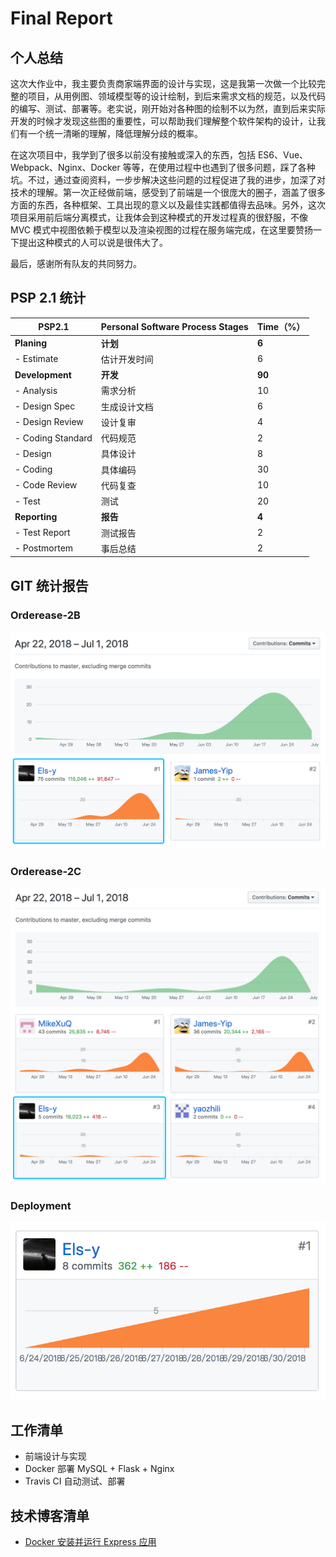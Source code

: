# Final Report

## 个人总结

这次大作业中，我主要负责商家端界面的设计与实现，这是我第一次做一个比较完整的项目，从用例图、领域模型等的设计绘制，到后来需求文档的规范，以及代码的编写、测试、部署等。老实说，刚开始对各种图的绘制不以为然，直到后来实际开发的时候才发现这些图的重要性，可以帮助我们理解整个软件架构的设计，让我们有一个统一清晰的理解，降低理解分歧的概率。

在这次项目中，我学到了很多以前没有接触或深入的东西，包括 ES6、Vue、Webpack、Nginx、Docker 等等，在使用过程中也遇到了很多问题，踩了各种坑。不过，通过查阅资料，一步步解决这些问题的过程促进了我的进步，加深了对技术的理解。第一次正经做前端，感受到了前端是一个很庞大的圈子，涵盖了很多方面的东西，各种框架、工具出现的意义以及最佳实践都值得去品味。另外，这次项目采用前后端分离模式，让我体会到这种模式的开发过程真的很舒服，不像 MVC 模式中视图依赖于模型以及渲染视图的过程在服务端完成，在这里要赞扬一下提出这种模式的人可以说是很伟大了。

最后，感谢所有队友的共同努力。

## PSP 2.1 统计

| PSP2.1 | Personal Software Process Stages | Time（%） |
| ------------ | ------------- | ------------- |
| **Planing**  | **计划**  | **6** |
| - Estimate |  估计开发时间  | 6 |
| **Development** |  **开发**  | **90** |
| - Analysis |  需求分析  | 10 |
| - Design Spec |  生成设计文档  | 6 |
| - Design Review |  设计复审  | 4 |
| - Coding Standard |  代码规范  | 2 |
| - Design |  具体设计  | 8 |
| - Coding |  具体编码  | 30 |
| - Code Review |  代码复查  | 10 |
| - Test |  测试  | 20 |
| **Reporting** |  **报告**  | **4** |
| - Test Report |  测试报告  | 2 |
| - Postmortem |  事后总结  | 2 |

## GIT 统计报告

### Orderease-2B

![git_2b](../assets/15331373_git_2b.png)

### Orderease-2C

![git_2c](../assets/15331373_git_2c.png)

### Deployment

![git_deploy](../assets/15331373_git_deploy.png)

## 工作清单

* 前端设计与实现
* Docker 部署 MySQL + Flask + Nginx
* Travis CI 自动测试、部署

## 技术博客清单

* [Docker 安装并运行 Express 应用](http://www.elsye.cn/docker/docker-install-express/)

